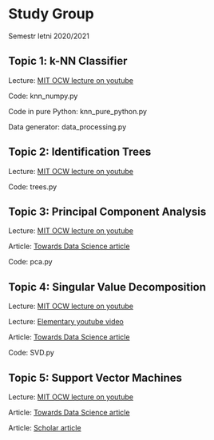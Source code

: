 # Study Group
Semestr letni 2020/2021


## Topic 1: k-NN Classifier
Lecture: [MIT OCW lecture on youtube](https://youtu.be/09mb78oiPkA)

Code: knn_numpy.py

Code in pure Python: knn_pure_python.py

Data generator: data_processing.py


## Topic 2: Identification Trees
Lecture: [MIT OCW lecture on youtube](https://youtu.be/SXBG3RGr_Rc)

Code: trees.py


## Topic 3: Principal Component Analysis
Lecture: [MIT OCW lecture on youtube](https://youtu.be/WW3ZJHPwvyg)

Article: [Towards Data Science article](https://towardsdatascience.com/a-one-stop-shop-for-principal-component-analysis-5582fb7e0a9c)

Code: pca.py


## Topic 4: Singular Value Decomposition
Lecture: [MIT OCW lecture on youtube](https://youtu.be/rYz83XPxiZo)

Lecture: [Elementary youtube video](https://www.youtube.com/watch?v=DG7YTlGnCEo&t=479s)

Article: [Towards Data Science article](https://towardsdatascience.com/understanding-singular-value-decomposition-and-its-application-in-data-science-388a54be95d)

Code: SVD.py

## Topic 5: Support Vector Machines
Lecture: [MIT OCW lecture on youtube](https://youtu.be/_PwhiWxHK8o)

Article: [Towards Data Science article](https://towardsdatascience.com/build-a-classification-model-for-a-practical-use-case-670a1bb8dd11)

Article: [Scholar article](https://sci-hub.se/https://doi.org/10.1007/978-0-387-30162-4_415)


